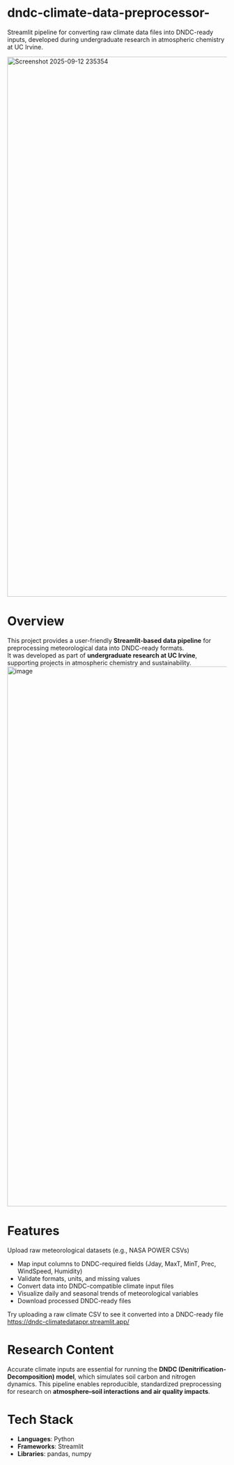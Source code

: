 # dndc-climate-data-preprocessor-
Streamlit pipeline for converting raw climate data files into DNDC-ready inputs, developed during undergraduate research in atmospheric chemistry at UC Irvine.

<img width="2556" height="1239" alt="Screenshot 2025-09-12 235354" src="https://github.com/user-attachments/assets/66a3da3f-dfb9-4c8c-ae72-32cb7584e733" />

# Overview 
This project provides a user-friendly **Streamlit-based data pipeline** for preprocessing meteorological data into DNDC-ready formats.  
It was developed as part of **undergraduate research at UC Irvine**, supporting projects in atmospheric chemistry and sustainability.  
<img width="2556" height="1239" alt="image" src="https://github.com/user-attachments/assets/5d082e32-d145-40ca-848a-5e9515a02371" />

# Features 
 Upload raw meteorological datasets (e.g., NASA POWER CSVs)  
- Map input columns to DNDC-required fields (Jday, MaxT, MinT, Prec, WindSpeed, Humidity)  
- Validate formats, units, and missing values  
- Convert data into DNDC-compatible climate input files  
- Visualize daily and seasonal trends of meteorological variables  
- Download processed DNDC-ready files

Try uploading a raw climate CSV to see it converted into a DNDC-ready file 
https://dndc-climatedatappr.streamlit.app/

# Research Content 
Accurate climate inputs are essential for running the **DNDC (Denitrification-Decomposition) model**, which simulates soil carbon and nitrogen dynamics. This pipeline enables reproducible, standardized preprocessing for research on **atmosphere–soil interactions and air quality impacts**.  

# Tech Stack
- **Languages**: Python  
- **Frameworks**: Streamlit  
- **Libraries**: pandas, numpy 

